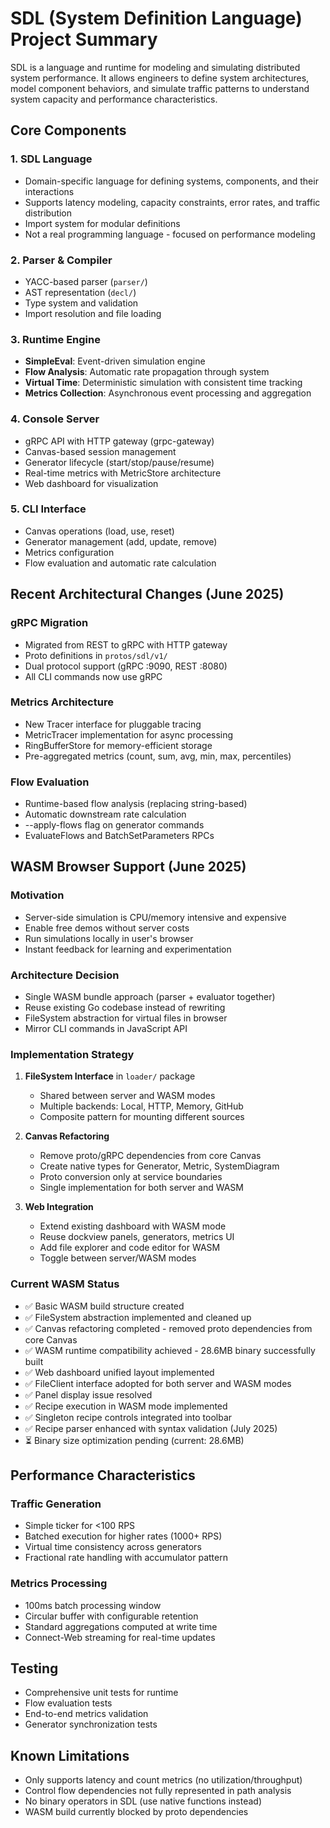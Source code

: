 # SDL (System Definition Language) Project Summary

SDL is a language and runtime for modeling and simulating distributed system performance. It allows engineers to define system architectures, model component behaviors, and simulate traffic patterns to understand system capacity and performance characteristics.

## Core Components

### 1. **SDL Language**
- Domain-specific language for defining systems, components, and their interactions
- Supports latency modeling, capacity constraints, error rates, and traffic distribution
- Import system for modular definitions
- Not a real programming language - focused on performance modeling

### 2. **Parser & Compiler**
- YACC-based parser (`parser/`)
- AST representation (`decl/`)
- Type system and validation
- Import resolution and file loading

### 3. **Runtime Engine**
- **SimpleEval**: Event-driven simulation engine
- **Flow Analysis**: Automatic rate propagation through system
- **Virtual Time**: Deterministic simulation with consistent time tracking
- **Metrics Collection**: Asynchronous event processing and aggregation

### 4. **Console Server**
- gRPC API with HTTP gateway (grpc-gateway)
- Canvas-based session management
- Generator lifecycle (start/stop/pause/resume)
- Real-time metrics with MetricStore architecture
- Web dashboard for visualization

### 5. **CLI Interface**
- Canvas operations (load, use, reset)
- Generator management (add, update, remove)
- Metrics configuration
- Flow evaluation and automatic rate calculation

## Recent Architectural Changes (June 2025)

### gRPC Migration
- Migrated from REST to gRPC with HTTP gateway
- Proto definitions in `protos/sdl/v1/`
- Dual protocol support (gRPC :9090, REST :8080)
- All CLI commands now use gRPC

### Metrics Architecture
- New Tracer interface for pluggable tracing
- MetricTracer implementation for async processing
- RingBufferStore for memory-efficient storage
- Pre-aggregated metrics (count, sum, avg, min, max, percentiles)

### Flow Evaluation
- Runtime-based flow analysis (replacing string-based)
- Automatic downstream rate calculation
- --apply-flows flag on generator commands
- EvaluateFlows and BatchSetParameters RPCs

## WASM Browser Support (June 2025)

### Motivation
- Server-side simulation is CPU/memory intensive and expensive
- Enable free demos without server costs
- Run simulations locally in user's browser
- Instant feedback for learning and experimentation

### Architecture Decision
- Single WASM bundle approach (parser + evaluator together)
- Reuse existing Go codebase instead of rewriting
- FileSystem abstraction for virtual files in browser
- Mirror CLI commands in JavaScript API

### Implementation Strategy
1. **FileSystem Interface** in `loader/` package
   - Shared between server and WASM modes
   - Multiple backends: Local, HTTP, Memory, GitHub
   - Composite pattern for mounting different sources

2. **Canvas Refactoring**
   - Remove proto/gRPC dependencies from core Canvas
   - Create native types for Generator, Metric, SystemDiagram
   - Proto conversion only at service boundaries
   - Single implementation for both server and WASM

3. **Web Integration**
   - Extend existing dashboard with WASM mode
   - Reuse dockview panels, generators, metrics UI
   - Add file explorer and code editor for WASM
   - Toggle between server/WASM modes

### Current WASM Status
- ✅ Basic WASM build structure created
- ✅ FileSystem abstraction implemented and cleaned up
- ✅ Canvas refactoring completed - removed proto dependencies from core Canvas
- ✅ WASM runtime compatibility achieved - 28.6MB binary successfully built
- ✅ Web dashboard unified layout implemented
- ✅ FileClient interface adopted for both server and WASM modes
- ✅ Panel display issue resolved
- ✅ Recipe execution in WASM mode implemented
- ✅ Singleton recipe controls integrated into toolbar
- ✅ Recipe parser enhanced with syntax validation (July 2025)
- ⏳ Binary size optimization pending (current: 28.6MB)

## Performance Characteristics

### Traffic Generation
- Simple ticker for <100 RPS
- Batched execution for higher rates (1000+ RPS)
- Virtual time consistency across generators
- Fractional rate handling with accumulator pattern

### Metrics Processing
- 100ms batch processing window
- Circular buffer with configurable retention
- Standard aggregations computed at write time
- Connect-Web streaming for real-time updates

## Testing
- Comprehensive unit tests for runtime
- Flow evaluation tests
- End-to-end metrics validation
- Generator synchronization tests

## Known Limitations
- Only supports latency and count metrics (no utilization/throughput)
- Control flow dependencies not fully represented in path analysis
- No binary operators in SDL (use native functions instead)
- WASM build currently blocked by proto dependencies